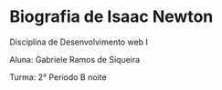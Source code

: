 # Biografia de Isaac Newton

Disciplina de Desenvolvimento web I

Aluna: Gabriele Ramos de Siqueira 

Turma: 2° Periodo B noite
